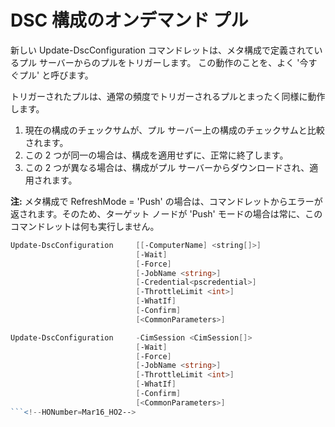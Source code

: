 # DSC 構成のオンデマンド プル

新しい Update-DscConfiguration コマンドレットは、メタ構成で定義されているプル サーバーからのプルをトリガーします。 この動作のことを、よく '今すぐプル' と呼びます。 

トリガーされたプルは、通常の頻度でトリガーされるプルとまったく同様に動作します。

1. 現在の構成のチェックサムが、プル サーバー上の構成のチェックサムと比較されます。 
2. この 2 つが同一の場合は、構成を適用せずに、正常に終了します。 
3. この 2 つが異なる場合は、構成がプル サーバーからダウンロードされ、適用されます。

**注:** メタ構成で RefreshMode = 'Push' の場合は、コマンドレットからエラーが返されます。そのため、ターゲット ノードが 'Push' モードの場合は常に、このコマンドレットは何も実行しません。

```PowerShell
Update-DscConfiguration     [[-ComputerName] <string[]>] 
                            [-Wait]
                            [-Force] 
                            [-JobName <string>] 
                            [-Credential<pscredential>] 
                            [-ThrottleLimit <int>] 
                            [-WhatIf] 
                            [-Confirm] 
                            [<CommonParameters>]

Update-DscConfiguration     -CimSession <CimSession[]> 
                            [-Wait] 
                            [-Force] 
                            [-JobName <string>] 
                            [-ThrottleLimit <int>]
                            [-WhatIf] 
                            [-Confirm] 
                            [<CommonParameters>]
```<!--HONumber=Mar16_HO2-->
